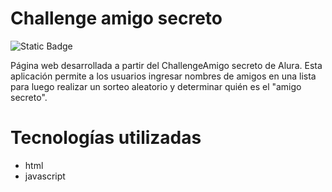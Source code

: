 # Challenge amigo secreto

![Static Badge](https://img.shields.io/badge/release_date-march-blue)

Página web desarrollada a partir del ChallengeAmigo secreto de Alura. Esta aplicación permite a los usuarios ingresar nombres de amigos en una lista para luego realizar un sorteo aleatorio y determinar quién es el "amigo secreto".

# Tecnologías utilizadas

* html
* javascript